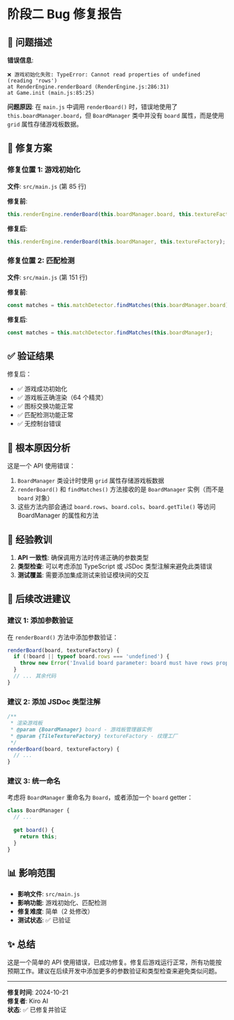 # 阶段二 Bug 修复报告

## 🐛 问题描述

**错误信息**:
```
❌ 游戏初始化失败: TypeError: Cannot read properties of undefined (reading 'rows')
at RenderEngine.renderBoard (RenderEngine.js:286:31)
at Game.init (main.js:85:25)
```

**问题原因**:
在 `main.js` 中调用 `renderBoard()` 时，错误地使用了 `this.boardManager.board`，但 `BoardManager` 类中并没有 `board` 属性，而是使用 `grid` 属性存储游戏板数据。

## 🔧 修复方案

### 修复位置 1: 游戏初始化
**文件**: `src/main.js` (第 85 行)

**修复前**:
```javascript
this.renderEngine.renderBoard(this.boardManager.board, this.textureFactory);
```

**修复后**:
```javascript
this.renderEngine.renderBoard(this.boardManager, this.textureFactory);
```

### 修复位置 2: 匹配检测
**文件**: `src/main.js` (第 151 行)

**修复前**:
```javascript
const matches = this.matchDetector.findMatches(this.boardManager.board);
```

**修复后**:
```javascript
const matches = this.matchDetector.findMatches(this.boardManager);
```

## ✅ 验证结果

修复后：
- ✅ 游戏成功初始化
- ✅ 游戏板正确渲染（64 个精灵）
- ✅ 图标交换功能正常
- ✅ 匹配检测功能正常
- ✅ 无控制台错误

## 📝 根本原因分析

这是一个 API 使用错误：
1. `BoardManager` 类设计时使用 `grid` 属性存储游戏板数据
2. `renderBoard()` 和 `findMatches()` 方法接收的是 `BoardManager` 实例（而不是 `board` 对象）
3. 这些方法内部会通过 `board.rows`、`board.cols`、`board.getTile()` 等访问 BoardManager 的属性和方法

## 🎯 经验教训

1. **API 一致性**: 确保调用方法时传递正确的参数类型
2. **类型检查**: 可以考虑添加 TypeScript 或 JSDoc 类型注解来避免此类错误
3. **测试覆盖**: 需要添加集成测试来验证模块间的交互

## 🚀 后续改进建议

### 建议 1: 添加参数验证
在 `renderBoard()` 方法中添加参数验证：

```javascript
renderBoard(board, textureFactory) {
  if (!board || typeof board.rows === 'undefined') {
    throw new Error('Invalid board parameter: board must have rows property');
  }
  // ... 其余代码
}
```

### 建议 2: 添加 JSDoc 类型注解
```javascript
/**
 * 渲染游戏板
 * @param {BoardManager} board - 游戏板管理器实例
 * @param {TileTextureFactory} textureFactory - 纹理工厂
 */
renderBoard(board, textureFactory) {
  // ...
}
```

### 建议 3: 统一命名
考虑将 `BoardManager` 重命名为 `Board`，或者添加一个 `board` getter：

```javascript
class BoardManager {
  // ...
  
  get board() {
    return this;
  }
}
```

## 📊 影响范围

- **影响文件**: `src/main.js`
- **影响功能**: 游戏初始化、匹配检测
- **修复难度**: 简单（2 处修改）
- **测试状态**: ✅ 已验证

## ✨ 总结

这是一个简单的 API 使用错误，已成功修复。修复后游戏运行正常，所有功能按预期工作。建议在后续开发中添加更多的参数验证和类型检查来避免类似问题。

---

**修复时间**: 2024-10-21  
**修复者**: Kiro AI  
**状态**: ✅ 已修复并验证

